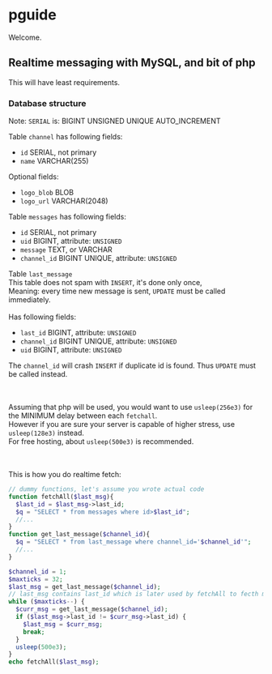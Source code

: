 # pguide
Welcome.


## Realtime messaging with MySQL, and bit of php
This will have least requirements.

### Database structure

Note: `SERIAL` is: BIGINT UNSIGNED UNIQUE AUTO_INCREMENT<br>

Table `channel` has following fields:
- `id` SERIAL, not primary
- `name` VARCHAR(255)



Optional fields:
- `logo_blob` BLOB
- `logo_url` VARCHAR(2048)

Table `messages` has following fields:
- `id` SERIAL, not primary
- `uid` BIGINT, attribute: `UNSIGNED`
- `message` TEXT, or VARCHAR
- `channel_id` BIGINT UNIQUE, attribute: `UNSIGNED`

Table `last_message`<br>
This table does not spam with `INSERT`, it's done only once,<br>
Meaning: every time new message is sent, `UPDATE` must be called immediately.<br>
<br>
Has following fields:
- `last_id` BIGINT, attribute: `UNSIGNED`
- `channel_id` BIGINT UNIQUE, attribute: `UNSIGNED`
- `uid` BIGINT, attribute: `UNSIGNED`


The `channel_id` will crash `INSERT` if duplicate id is found.
Thus `UPDATE` must be called instead.

<br><br>
Assuming that php will be used, you would want to use `usleep(256e3)` for the MINIMUM delay between each `fetchall`.<br>
However if you are sure your server is capable of higher stress, use `usleep(128e3)` instead.<br>
For free hosting, about `usleep(500e3)` is recommended.<br>
<br><br>

This is how you do realtime fetch:
```php
// dummy functions, let's assume you wrote actual code
function fetchAll($last_msg){
  $last_id = $last_msg->last_id;
  $q = "SELECT * from messages where id>$last_id";
  //...
}
function get_last_message($channel_id){
  $q = "SELECT * from last_message where channel_id='$channel_id'";
  //...
}

$channel_id = 1;
$maxticks = 32;
$last_msg = get_last_message($channel_id);
// last_msg contains last_id which is later used by fetchAll to fecth messages AFTER that id
while ($maxticks--) {
  $curr_msg = get_last_message($channel_id);
  if ($last_msg->last_id != $curr_msg->last_id) {
    $last_msg = $curr_msg;
    break;
  }
  usleep(500e3);
}
echo fetchAll($last_msg);

```
